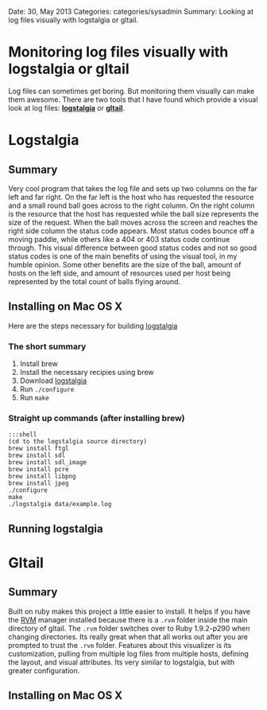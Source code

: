 Date: 30, May 2013
Categories: categories/sysadmin
Summary: Looking at log files visually with logstalgia or gltail.

# Monitoring log files visually with logstalgia or gltail

Log files can sometimes get boring. But monitoring them visually can make them awesome. There are two tools that I have found which provide a visual look at log files: **[logstalgia][logstalgia_link]** or **[gltail][gltail_link]**.

# Logstalgia
## Summary
Very cool program that takes the log file and sets up two columns on the far left and far right. On the far left is the host who has requested the resource and a small round ball goes across to the right column. On the right column is the resource that the host has requested while the ball size represents the size of the request. When the ball moves across the screen and reaches the right side column the status code appears. Most status codes bounce off a moving paddle, while others like a 404 or 403 status code continue through. This visual difference between good status codes and not so good status codes is one of the main benefits of using the visual tool, in my humble opinion. Some other benefits are the size of the ball, amount of hosts on the left side, and amount of resources used per host being represented by the total count of balls flying around.

## Installing on Mac OS X

Here are the steps necessary for building [logstalgia][logstalgia_link]

### The short summary
1. Install brew
2. Install the necessary recipies using brew
3. Download [logstalgia][logstalgia_download]
3. Run `./configure`
4. Run `make`

### Straight up commands (after installing brew)

    :::shell
    (cd to the logstalgia source directory)
    brew install ftgl
    brew install sdl
    brew install sdl_image
    brew install pcre
    brew install libpng
    brew install jpeg
    ./configure
    make
    ./logstalgia data/example.log

## Running logstalgia
### 


# Gltail
## Summary
Built on ruby makes this project a little easier to install. It helps if you have the [RVM][rvm_link] manager installed because there is a `.rvm` folder inside the main directory of gltail. The `.rvm` folder switches over to Ruby 1.9.2-p290 when changing directories. Its really great when that all works out after you are prompted to trust the `.rvm` folder. Features about this visualizer is its customization, pulling from multiple log files from multiple hosts, defining the layout, and visual attributes. Its very similar to logstalgia, but with greater configuration.

## Installing on Mac OS X


[logstalgia_link]: https://code.google.com/p/logstalgia/
[logstalgia_download]: /public/files/logstalgia-1.0.3.tar.gz
[gltail_link]: http://www.fungie.org
[rvm_link]: http://rvm.io
